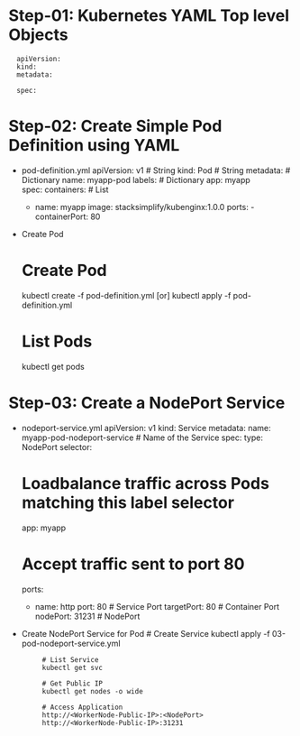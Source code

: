 # Step-01: Kubernetes YAML Top level Objects
      apiVersion:
      kind:
      metadata:
      
      spec:
# Step-02: Create Simple Pod Definition using YAML
 - pod-definition.yml
      apiVersion: v1 # String
      kind: Pod  # String
      metadata: # Dictionary
      name: myapp-pod
      labels: # Dictionary 
      app: myapp         
      spec:
      containers: # List
      - name: myapp
            image: stacksimplify/kubenginx:1.0.0
            ports:
            - containerPort: 80
 - Create Pod
      # Create Pod
      kubectl create -f pod-definition.yml
      [or]
      kubectl apply -f pod-definition.yml

      # List Pods
      kubectl get pods
# Step-03: Create a NodePort Service
 - nodeport-service.yml
      apiVersion: v1
      kind: Service
      metadata:
      name: myapp-pod-nodeport-service  # Name of the Service
      spec:
      type: NodePort
      selector:
      # Loadbalance traffic across Pods matching this label selector
      app: myapp
      # Accept traffic sent to port 80    
      ports: 
      - name: http
            port: 80    # Service Port
            targetPort: 80 # Container Port
            nodePort: 31231 # NodePort
 - Create NodePort Service for Pod
            # Create Service
            kubectl apply -f 03-pod-nodeport-service.yml

            # List Service
            kubectl get svc

            # Get Public IP
            kubectl get nodes -o wide

            # Access Application
            http://<WorkerNode-Public-IP>:<NodePort>
            http://<WorkerNode-Public-IP>:31231